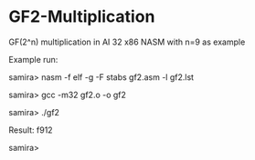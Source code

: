 # GF2-Multiplication
GF(2^n) multiplication in AI 32 x86 NASM with n=9 as example

Example run:

samira> nasm -f elf -g -F stabs gf2.asm -l gf2.lst

samira> gcc -m32 gf2.o -o gf2

samira> ./gf2

Result: f912

samira> 
